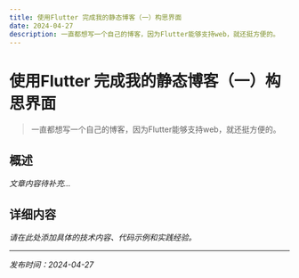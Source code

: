 ```yaml
---
title: 使用Flutter 完成我的静态博客（一）构思界面
date: 2024-04-27
description: 一直都想写一个自己的博客，因为Flutter能够支持web，就还挺方便的。
---
```


# 使用Flutter 完成我的静态博客（一）构思界面

> 一直都想写一个自己的博客，因为Flutter能够支持web，就还挺方便的。

## 概述

*文章内容待补充...*

## 详细内容

*请在此处添加具体的技术内容、代码示例和实践经验。*

---

*发布时间：2024-04-27*
